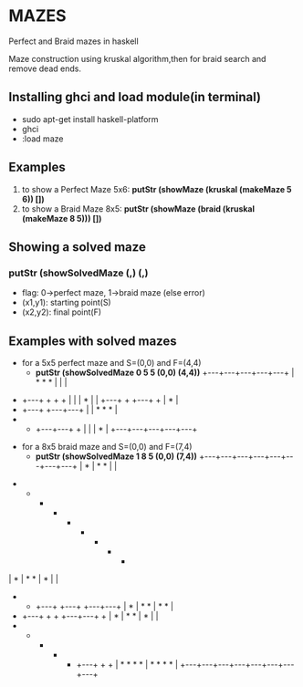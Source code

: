 # MAZES
Perfect and Braid mazes in haskell

Maze construction using kruskal algorithm,then for braid search and remove dead ends.

## Installing ghci and load module(in terminal)
* sudo apt-get install haskell-platform
* ghci 
* :load maze

## Examples
1. to show a Perfect Maze 5x6: **putStr (showMaze (kruskal (makeMaze 5 6)) [])**
2. to show a Braid Maze 8x5: **putStr (showMaze (braid (kruskal (makeMaze 8 5))) [])**

## Showing a solved maze

### putStr (showSolvedMaze <flag> <width> <height> (<x1>,<y1>) (<x2>,<y2>)
* flag: 0->perfect maze, 1->braid maze (else error)
* (x1,y1): starting point(S)
* (x2,y2): final point(F)

## Examples with solved mazes
* for a 5x5 perfect maze and S=(0,0) and F=(4,4)
   -    **putStr (showSolvedMaze 0 5 5 (0,0) (4,4))**
+---+---+---+---+---+
| *   *   * |   |   |
+   +---+   +   +   +
|   |   | *     |   |
+---+   +   +---+   +
|         *         |
+   +---+   +---+---+
|       | *   *   * |
+   +   +---+---+   +
|   |       |     * |
+---+---+---+---+---+

* for a 8x5 braid maze and S=(0,0) and F=(7,4)
   -    **putStr (showSolvedMaze 1 8 5 (0,0) (7,4))**
+---+---+---+---+---+---+---+---+
| *     | *   *     |           |
+   +   +   +   +   +   +   +   +
| * | *   * | * |               |
+   +   +---+   +---+   +---+---+
| * | *   * | *   *             |
+   +---+   +   +   +---+---+   +
| *     | *   * | *         |   |
+   +   +   +   +   +---+   +   +
| *   *   *   * | *   *   *   * |
+---+---+---+---+---+---+---+---+
